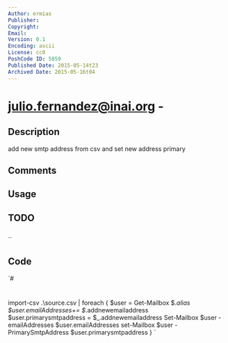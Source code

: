 ```yaml
---
Author: ermias
Publisher: 
Copyright: 
Email: 
Version: 0.1
Encoding: ascii
License: cc0
PoshCode ID: 5859
Published Date: 2015-05-14t23
Archived Date: 2015-05-16t04
---
```


# julio.fernandez@inai.org - 

## Description

add new smtp address from csv and set new address primary

## Comments



## Usage



## TODO



## 

``

## Code

`#
 #
 
 import-csv .\source.csv | foreach {
 $user = Get-Mailbox $_.alias
 $user.emailAddresses+= $_.addnewemailaddress
 $user.primarysmtpaddress = $_.addnewemailaddress
 Set-Mailbox $user -emailAddresses $user.emailAddresses
 set-Mailbox $user -PrimarySmtpAddress $user.primarysmtpaddress
 }
`

